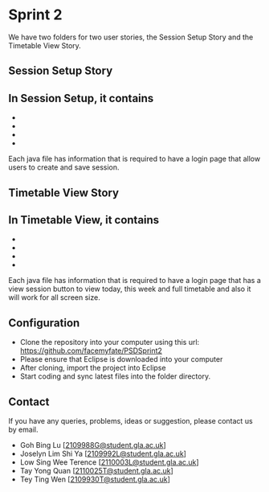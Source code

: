 **Sprint 2**
=============

We have two folders for two user stories, the Session Setup Story and the Timetable View Story.

Session Setup Story
----------------
In Session Setup, it contains 
- 
- 
- 
- 
- 

Each java file has information that is required to have a login page that allow users to create and save session.

Timetable View Story
----------------------------
In Timetable View, it contains
- 
- 
- 
- 
- 

Each java file has information that is required to have a login page that has a view session button to view today, this week and full timetable and also it will work for all screen size.

Configuration
--------------
- Clone the repository into your computer using this url: https://github.com/facemyfate/PSDSprint2
- Please ensure that Eclipse is downloaded into your computer
- After cloning, import the project into Eclipse
- Start coding and sync latest files into the folder directory. 

Contact
--------
If you have any queries, problems, ideas or suggestion, please contact us by email.
- Goh Bing Lu [2109988G@student.gla.ac.uk]
- Joselyn Lim Shi Ya [2109992L@student.gla.ac.uk]
- Low Sing Wee Terence [2110003L@student.gla.ac.uk]
- Tay Yong Quan [2110025T@student.gla.ac.uk]
- Tey Ting Wen [2109930T@student.gla.ac.uk]
